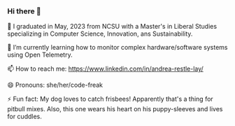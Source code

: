 ### Hi there 👋

🔭 I graduated in May, 2023 from NCSU with a Master's in Liberal Studies specializing in Computer Science, Innovation, ans Sustainability.

🌱 I’m currently learning how to monitor complex hardware/software systems using Open Telemetry.

📫 How to reach me: https://www.linkedin.com/in/andrea-restle-lay/

😄 Pronouns: she/her/code-freak

⚡ Fun fact: My dog loves to catch frisbees! Apparently that's a thing for pitbull mixes. Also, this one wears his heart on his puppy-sleeves and lives for cuddles. 

<!--
**arrestle/arrestle** is a ✨ _special_ ✨ repository because its `README.md` (this file) appears on your GitHub profile.

Here are some ideas to get you started:

- 🔭 I’m currently working on ...
- 🌱 I’m currently learning ...
- 👯 I’m looking to collaborate on ...
- 🤔 I’m looking for help with ...
- 💬 Ask me about ...
- 📫 How to reach me: ...
- 😄 Pronouns: ...
- ⚡ Fun fact: ...
-->
